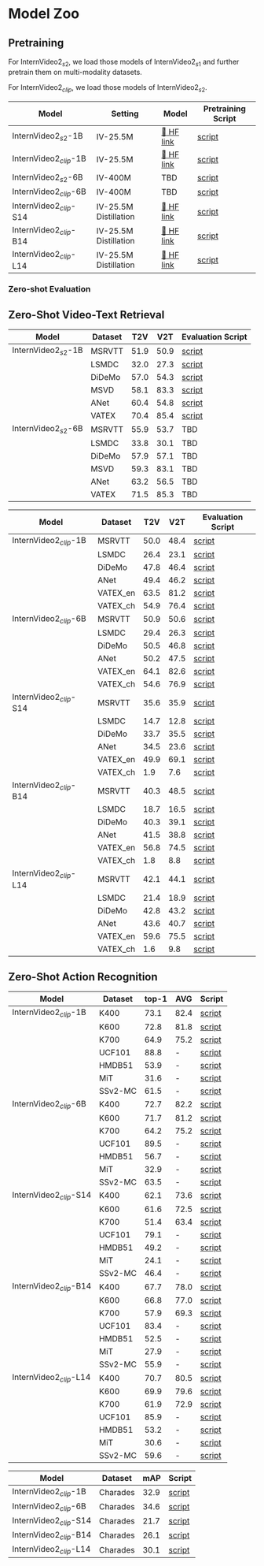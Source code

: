 # Model Zoo


## Pretraining 
For $\text{InternVideo2}_{s2}$, we load those models of $\text{InternVideo2}_{s1}$ and further pretrain them on multi-modality datasets.

For $\text{InternVideo2}_{clip}$, we load those models of $\text{InternVideo2}_{s2}$.


| Model    | Setting     | Model  | Pretraining Script  |
| -------- | ----------- | ------ | ------------- |
| $\text{InternVideo2}_{s2}$-1B | IV-25.5M          | [:hugs: HF link](https://huggingface.co/OpenGVLab/InternVideo2-Stage2_1B-224p-f4) | [script](scripts/pretraining/stage2/1B/run.sh)  |
| $\text{InternVideo2}_{clip}$-1B | IV-25.5M        |  [:hugs: HF link](https://huggingface.co/OpenGVLab/InternVideo2-CLIP-1B-224p-f8) | [script](scripts/pretraining/clip/1B/run.sh)  |
| $\text{InternVideo2}_{s2}$-6B | IV-400M         |  TBD | [script](scripts/pretraining/stage2/6B/run.sh) |
| $\text{InternVideo2}_{clip}$-6B | IV-400M         |  TBD | [script](scripts/pretraining/clip/6B/run.sh) |
| $\text{InternVideo2}_{clip}$-S14 | IV-25.5M Distillation |  [:hugs: HF link](https://huggingface.co/OpenGVLab/InternVideo2_distillation_models/resolve/main/clip/S14/pytorch_model.bin) | [script](scripts/pretraining/clip/S14/run.sh) |
| $\text{InternVideo2}_{clip}$-B14 | IV-25.5M Distillation |  [:hugs: HF link](https://huggingface.co/OpenGVLab/InternVideo2_distillation_models/resolve/main/clip/B14/pytorch_model.bin) | [script](scripts/pretraining/clip/B14/run.sh) |
| $\text{InternVideo2}_{clip}$-L14 | IV-25.5M Distillation |  [:hugs: HF link](https://huggingface.co/OpenGVLab/InternVideo2_distillation_models/resolve/main/clip/L14/pytorch_model.bin) | [script](scripts/pretraining/clip/L14/run.sh) |


### Zero-shot Evaluation

## Zero-Shot Video-Text Retrieval

| Model    | Dataset     |  T2V  | V2T  | Evaluation Script  |
| -------- | ----------- | ------ | ------- | ------- |
| $\text{InternVideo2}_{s2}$-1B | MSRVTT | 51.9 | 50.9 | [script](scripts/evaluation/stage2/zero_shot/1B/eval_msrvtt.sh) |
|                               | LSMDC  | 32.0 | 27.3 | [script](scripts/evaluation/stage2/zero_shot/1B/eval_lsmdc.sh) |
|                               | DiDeMo | 57.0 | 54.3 | [script](scripts/evaluation/stage2/zero_shot/1B/eval_didemo.sh) |
|                               | MSVD   | 58.1 | 83.3 | [script](scripts/evaluation/stage2/zero_shot/1B/eval_msvd.sh) |
|                               | ANet   | 60.4 | 54.8 | [script](scripts/evaluation/stage2/zero_shot/1B/eval_anet.sh) |
|                               | VATEX  | 70.4 | 85.4 | [script](scripts/evaluation/stage2/zero_shot/1B/eval_vatex.sh) |
| $\text{InternVideo2}_{s2}$-6B | MSRVTT | 55.9 | 53.7 | TBD |
|                               | LSMDC  | 33.8 | 30.1 | TBD |
|                               | DiDeMo | 57.9 | 57.1 | TBD |
|                               | MSVD   | 59.3 | 83.1 | TBD |
|                               | ANet   | 63.2 | 56.5 | TBD |
|                               | VATEX  | 71.5 | 85.3 | TBD |


| Model    | Dataset     |  T2V  | V2T  | Evaluation Script  |
| -------- | ----------- | ------ | ------- | ------- |
| $\text{InternVideo2}_{clip}$-1B | MSRVTT | 50.0 | 48.4 | [script](scripts/evaluation/clip/zero_shot/1B/eval_msrvtt.sh) |
|                               | LSMDC  | 26.4 | 23.1 | [script](scripts/evaluation/clip/zero_shot/1B/eval_lsmdc.sh) |
|                               | DiDeMo | 47.8 | 46.4 | [script](scripts/evaluation/clip/zero_shot/1B/eval_didemo.sh) |
|                               | ANet   | 49.4 | 46.2 | [script](scripts/evaluation/clip/zero_shot/1B/eval_anet.sh) |
|                               | VATEX_en  | 63.5 | 81.2 | [script](scripts/evaluation/clip/zero_shot/1B/eval_vatex_en.sh) |
|                               | VATEX_ch  | 54.9 | 76.4 | [script](scripts/evaluation/clip/zero_shot/1B/eval_vatex_ch.sh) |
| $\text{InternVideo2}_{clip}$-6B | MSRVTT | 50.9 | 50.6 | [script](scripts/evaluation/clip/zero_shot/6B/eval_msrvtt.sh) |
|                               | LSMDC  | 29.4 | 26.3 | [script](scripts/evaluation/clip/zero_shot/6B/eval_lsmdc.sh) |
|                               | DiDeMo | 50.5 | 46.8| [script](scripts/evaluation/clip/zero_shot/6B/eval_didemo.sh) |
|                               | ANet   | 50.2 | 47.5 | [script](scripts/evaluation/clip/zero_shot/6B/eval_anet.sh) |
|                               | VATEX_en  | 64.1 | 82.6 | [script](scripts/evaluation/clip/zero_shot/6B/eval_vatex_en.sh) |
|                               | VATEX_ch  | 54.6 | 76.9 | [script](scripts/evaluation/clip/zero_shot/6B/eval_vatex_ch.sh) |
| $\text{InternVideo2}_{clip}$-S14 | MSRVTT | 35.6 | 35.9 | [script](scripts/evaluation/clip/zero_shot/S14/eval_msrvtt.sh) |
|                               | LSMDC  | 14.7 | 12.8 | [script](scripts/evaluation/clip/zero_shot/S14/eval_lsmdc.sh) |
|                               | DiDeMo | 33.7 | 35.5 | [script](scripts/evaluation/clip/zero_shot/S14/eval_didemo.sh) |
|                               | ANet   | 34.5 | 23.6 | [script](scripts/evaluation/clip/zero_shot/S14/eval_anet.sh) |
|                               | VATEX_en  | 49.9 | 69.1 | [script](scripts/evaluation/clip/zero_shot/S14/eval_vatex_en.sh) |
|                               | VATEX_ch  | 1.9 | 7.6 | [script](scripts/evaluation/clip/zero_shot/S14/eval_vatex_ch.sh) |
| $\text{InternVideo2}_{clip}$-B14 | MSRVTT | 40.3 | 48.5 | [script](scripts/evaluation/clip/zero_shot/B14/eval_msrvtt.sh) |
|                               | LSMDC  | 18.7 | 16.5 | [script](scripts/evaluation/clip/zero_shot/B14/eval_lsmdc.sh) |
|                               | DiDeMo | 40.3 | 39.1 | [script](scripts/evaluation/clip/zero_shot/B14/eval_didemo.sh) |
|                               | ANet   | 41.5 | 38.8 | [script](scripts/evaluation/clip/zero_shot/B14/eval_anet.sh) |
|                               | VATEX_en  | 56.8 | 74.5 | [script](scripts/evaluation/clip/zero_shot/B14/eval_vatex_en.sh) |
|                               | VATEX_ch  | 1.8 | 8.8 | [script](scripts/evaluation/clip/zero_shot/B14/eval_vatex_ch.sh) |
| $\text{InternVideo2}_{clip}$-L14 | MSRVTT | 42.1 | 44.1 | [script](scripts/evaluation/clip/zero_shot/L14/eval_msrvtt.sh) |
|                               | LSMDC  | 21.4 | 18.9 | [script](scripts/evaluation/clip/zero_shot/L14/eval_lsmdc.sh) |
|                               | DiDeMo | 42.8 | 43.2 | [script](scripts/evaluation/clip/zero_shot/L14/eval_didemo.sh) |
|                               | ANet   | 43.6 | 40.7 | [script](scripts/evaluation/clip/zero_shot/L14/eval_anet.sh) |
|                               | VATEX_en  | 59.6 | 75.5 | [script](scripts/evaluation/clip/zero_shot/L14/eval_vatex_en.sh) |
|                               | VATEX_ch  | 1.6 | 9.8 | [script](scripts/evaluation/clip/zero_shot/L14/eval_vatex_ch.sh) |


## Zero-Shot Action Recognition

| Model    | Dataset     |  top-1  | AVG  | Script  |
| -------- | ----------- | ------ | ------- | ------- |
| $\text{InternVideo2}_{clip}$-1B | K400 | 73.1 | 82.4 | [script](scripts/evaluation/clip/zero_shot/1B/eval_k400.sh) |
|                                 | K600  | 72.8 | 81.8 | [script](scripts/evaluation/clip/zero_shot/1B/eval_k600.sh) |
|                                 | K700 | 64.9 | 75.2 | [script](scripts/evaluation/clip/zero_shot/1B/eval_k700.sh) |
|                                 | UCF101 | 88.8 | - | [script](scripts/evaluation/clip/zero_shot/1B/eval_ucf101.sh) |
|                                 | HMDB51 | 53.9 | - | [script](scripts/evaluation/clip/zero_shot/1B/eval_hmdb51.sh) |
|                                 | MiT | 31.6 | - | [script](scripts/evaluation/clip/zero_shot/1B/eval_mit.sh) |
|                                 | SSv2-MC | 61.5 | - | [script](scripts/evaluation/clip/zero_shot/1B/eval_ssv2_mc.sh) |
| $\text{InternVideo2}_{clip}$-6B | K400 | 72.7 | 82.2 | [script](scripts/evaluation/clip/zero_shot/1B/eval_k400.sh) |
|                                 | K600  | 71.7 | 81.2 | [script](scripts/evaluation/clip/zero_shot/1B/eval_k600.sh) |
|                                 | K700 | 64.2 | 75.2 | [script](scripts/evaluation/clip/zero_shot/1B/eval_k700.sh) |
|                                 | UCF101 | 89.5 | - | [script](scripts/evaluation/clip/zero_shot/1B/eval_ucf101.sh) |
|                                 | HMDB51 | 56.7 | - | [script](scripts/evaluation/clip/zero_shot/1B/eval_hmdb51.sh) |
|                                 | MiT | 32.9 | - | [script](scripts/evaluation/clip/zero_shot/1B/eval_mit.sh) |
|                                 | SSv2-MC | 63.5 | - | [script](scripts/evaluation/clip/zero_shot/1B/eval_ssv2_mc.sh) |
| $\text{InternVideo2}_{clip}$-S14 | K400 | 62.1 | 73.6 | [script](scripts/evaluation/clip/zero_shot/S14/eval_k400.sh) |
|                                 | K600  | 61.6 | 72.5 | [script](scripts/evaluation/clip/zero_shot/S14/eval_k600.sh) |
|                                 | K700 | 51.4 | 63.4 | [script](scripts/evaluation/clip/zero_shot/S14/eval_k700.sh) |
|                                 | UCF101 | 79.1 | - | [script](scripts/evaluation/clip/zero_shot/S14/eval_ucf101.sh) |
|                                 | HMDB51 | 49.2 | - | [script](scripts/evaluation/clip/zero_shot/S14/eval_hmdb51.sh) |
|                                 | MiT | 24.1 | - | [script](scripts/evaluation/clip/zero_shot/S14/eval_mit.sh) |
|                                 | SSv2-MC | 46.4 | - | [script](scripts/evaluation/clip/zero_shot/S14/eval_ssv2_mc.sh) |
| $\text{InternVideo2}_{clip}$-B14 | K400 | 67.7 | 78.0 | [script](scripts/evaluation/clip/zero_shot/B14/eval_k400.sh) |
|                                 | K600  | 66.8 | 77.0 | [script](scripts/evaluation/clip/zero_shot/B14/eval_k600.sh) |
|                                 | K700 | 57.9 | 69.3 | [script](scripts/evaluation/clip/zero_shot/B14/eval_k700.sh) |
|                                 | UCF101 | 83.4 | - | [script](scripts/evaluation/clip/zero_shot/B14/eval_ucf101.sh) |
|                                 | HMDB51 | 52.5 | - | [script](scripts/evaluation/clip/zero_shot/B14/eval_hmdb51.sh) |
|                                 | MiT | 27.9 | - | [script](scripts/evaluation/clip/zero_shot/B14/eval_mit.sh) |
|                                 | SSv2-MC | 55.9 | - | [script](scripts/evaluation/clip/zero_shot/B14/eval_ssv2_mc.sh) |
| $\text{InternVideo2}_{clip}$-L14 | K400 | 70.7 | 80.5 | [script](scripts/evaluation/clip/zero_shot/L14/eval_k400.sh) |
|                                 | K600  | 69.9 | 79.6 | [script](scripts/evaluation/clip/zero_shot/L14/eval_k600.sh) |
|                                 | K700 | 61.9 | 72.9 | [script](scripts/evaluation/clip/zero_shot/L14/eval_k700.sh) |
|                                 | UCF101 | 85.9 | - | [script](scripts/evaluation/clip/zero_shot/L14/eval_ucf101.sh) |
|                                 | HMDB51 | 53.2 | - | [script](scripts/evaluation/clip/zero_shot/L14/eval_hmdb51.sh) |
|                                 | MiT | 30.6 | - | [script](scripts/evaluation/clip/zero_shot/L14/eval_mit.sh) |
|                                 | SSv2-MC | 59.6 | - | [script](scripts/evaluation/clip/zero_shot/L14/eval_ssv2_mc.sh) |

| Model    | Dataset     |  mAP  | Script  |
| -------- | ----------- | ------ | ------- |
| $\text{InternVideo2}_{clip}$-1B | Charades | 32.9 | [script](scripts/evaluation/clip/zero_shot/1B/eval_charades_mc.sh) |
| $\text{InternVideo2}_{clip}$-6B | Charades | 34.6 | [script](scripts/evaluation/clip/zero_shot/6B/eval_charades_mc.sh) |
| $\text{InternVideo2}_{clip}$-S14 | Charades | 21.7 | [script](scripts/evaluation/clip/zero_shot/S14/eval_charades_mc.sh) |
| $\text{InternVideo2}_{clip}$-B14 | Charades | 26.1 | [script](scripts/evaluation/clip/zero_shot/B14/eval_charades_mc.sh) |
| $\text{InternVideo2}_{clip}$-L14 | Charades | 30.1 | [script](scripts/evaluation/clip/zero_shot/L14/eval_charades_mc.sh) |
